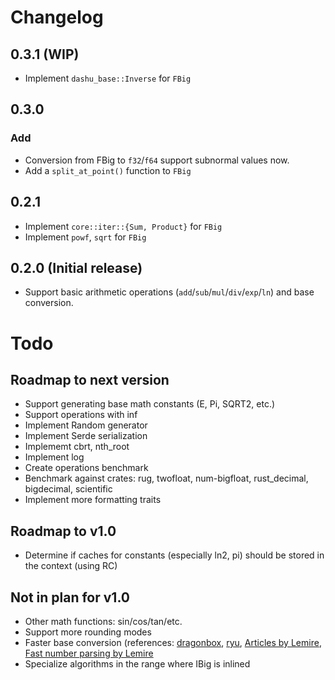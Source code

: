 # Changelog

## 0.3.1 (WIP)

- Implement `dashu_base::Inverse` for `FBig`

## 0.3.0

### Add

- Conversion from FBig to `f32`/`f64` support subnormal values now.
- Add a `split_at_point()` function to `FBig`

## 0.2.1

- Implement `core::iter::{Sum, Product}` for `FBig`
- Implement `powf`, `sqrt` for `FBig`

## 0.2.0 (Initial release)

- Support basic arithmetic operations (`add`/`sub`/`mul`/`div`/`exp`/`ln`) and base conversion.

# Todo

## Roadmap to next version
- Support generating base math constants (E, Pi, SQRT2, etc.)
- Support operations with inf
- Implement Random generator
- Implement Serde serialization
- Implememt cbrt, nth_root
- Implement log
- Create operations benchmark
- Benchmark against crates: rug, twofloat, num-bigfloat, rust_decimal, bigdecimal, scientific
- Implement more formatting traits

## Roadmap to v1.0
- Determine if caches for constants (especially ln2, pi) should be stored in the context (using RC)

## Not in plan for v1.0
- Other math functions: sin/cos/tan/etc.
- Support more rounding modes
- Faster base conversion (references: [dragonbox](https://github.com/jk-jeon/dragonbox), [ryu](https://lib.rs/crates/ryu-js), [Articles by Lemire](https://arxiv.org/search/cs?searchtype=author&query=Lemire%2C+D), [Fast number parsing by Lemire](https://arxiv.org/pdf/2101.11408.pdf)
- Specialize algorithms in the range where IBig is inlined

